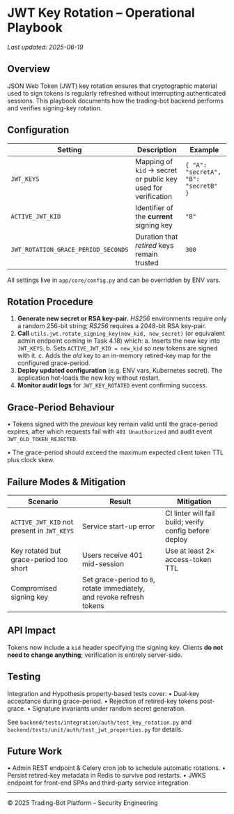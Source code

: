 # JWT Key Rotation – Operational Playbook

_Last updated: 2025-06-19_

## Overview
JSON Web Token (JWT) key rotation ensures that cryptographic material used to
sign tokens is regularly refreshed without interrupting authenticated
sessions.  This playbook documents how the trading-bot backend performs and
verifies signing-key rotation.

## Configuration
| Setting | Description | Example |
|---------|-------------|---------|
| `JWT_KEYS` | Mapping of `kid` → secret or public key used for verification | `{ "A": "secretA", "B": "secretB" }` |
| `ACTIVE_JWT_KID` | Identifier of the **current** signing key | `"B"` |
| `JWT_ROTATION_GRACE_PERIOD_SECONDS` | Duration that *retired* keys remain trusted | `300` |

All settings live in `app/core/config.py` and can be overridden by ENV vars.

## Rotation Procedure
1. **Generate new secret or RSA key-pair.**  _HS256_ environments require only
a random 256-bit string; _RS256_ requires a 2048-bit RSA key-pair.
2. **Call** `utils.jwt.rotate_signing_key(new_kid, new_secret)` (or equivalent
admin endpoint coming in Task 4.18) which:
   a. Inserts the new key into `JWT_KEYS`.
   b. Sets `ACTIVE_JWT_KID = new_kid` so *new* tokens are signed with it.
   c. Adds the *old* key to an in-memory retired-key map for the configured
grace-period.
3. **Deploy updated configuration** (e.g. ENV vars, Kubernetes secret).  The
application hot-loads the new key without restart.
4. **Monitor audit logs** for `JWT_KEY_ROTATED` event confirming success.

## Grace-Period Behaviour
• Tokens signed with the *previous* key remain valid until the grace-period
expires, after which requests fail with `401 Unauthorized` and audit event
`JWT_OLD_TOKEN_REJECTED`.

• The grace-period should exceed the maximum expected client token TTL plus
clock skew.

## Failure Modes & Mitigation
| Scenario | Result | Mitigation |
|----------|--------|-----------|
| `ACTIVE_JWT_KID` not present in `JWT_KEYS` | Service start-up error | CI linter will fail build; verify config before deploy |
| Key rotated but grace-period too short | Users receive 401 mid-session | Use at least 2× access-token TTL |
| Compromised signing key | Set grace-period to `0`, rotate immediately, and revoke refresh tokens |

## API Impact
Tokens now include a `kid` header specifying the signing key.  Clients **do
not need to change anything**; verification is entirely server-side.

## Testing
Integration and Hypothesis property-based tests cover:
• Dual-key acceptance during grace-period.
• Rejection of retired-key tokens post-grace.
• Signature invariants under random secret generation.

See `backend/tests/integration/auth/test_key_rotation.py` and
`backend/tests/unit/auth/test_jwt_properties.py` for details.

## Future Work
• Admin REST endpoint & Celery cron job to schedule automatic rotations.
• Persist retired-key metadata in Redis to survive pod restarts.
• JWKS endpoint for front-end SPAs and third-party service integration.

---
© 2025 Trading-Bot Platform – Security Engineering 